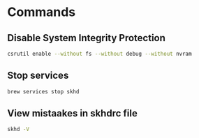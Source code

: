 # Commands

## Disable System Integrity Protection

```sh
csrutil enable --without fs --without debug --without nvram
```

## Stop services

```sh
brew services stop skhd
```

## View mistaakes in skhdrc file

```sh
skhd -V
```
